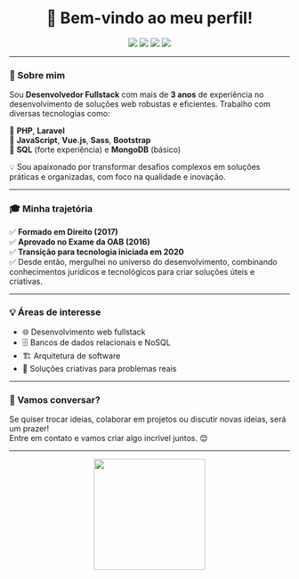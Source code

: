 <h1 align="center">🌌 Bem-vindo ao meu perfil!</h1>

<p align="center">
  <img src="https://img.shields.io/badge/Fullstack%20Developer-%235f4b8b?style=for-the-badge&logo=php&logoColor=white">
  <img src="https://img.shields.io/badge/PHP-%23777BB4?style=for-the-badge&logo=php&logoColor=white">
  <img src="https://img.shields.io/badge/Laravel-%23FF2D20?style=for-the-badge&logo=laravel&logoColor=white">
  <img src="https://img.shields.io/badge/Vue.js-%234FC08D?style=for-the-badge&logo=vue.js&logoColor=white">
</p>

---

### 🌟 Sobre mim

Sou **Desenvolvedor Fullstack** com mais de **3 anos** de experiência no desenvolvimento de soluções web robustas e eficientes. Trabalho com diversas tecnologias como:

🔹 **PHP**, **Laravel**  
🔹 **JavaScript**, **Vue.js**, **Sass**, **Bootstrap**  
🔹 **SQL** (forte experiência) e **MongoDB** (básico)

💡 Sou apaixonado por transformar desafios complexos em soluções práticas e organizadas, com foco na qualidade e inovação.

---

### 🎓 Minha trajetória

✅ **Formado em Direito (2017)**  
✅ **Aprovado no Exame da OAB (2016)**  
✅ **Transição para tecnologia iniciada em 2020**  
✅ Desde então, mergulhei no universo do desenvolvimento, combinando conhecimentos jurídicos e tecnológicos para criar soluções úteis e criativas.

---

### 💡 Áreas de interesse
- 🌐 Desenvolvimento web fullstack
- 🗄 Bancos de dados relacionais e NoSQL
- 🏗 Arquitetura de software
- 🚀 Soluções criativas para problemas reais

---

### 💬 Vamos conversar?

Se quiser trocar ideias, colaborar em projetos ou discutir novas ideias, será um prazer!  
Entre em contato e vamos criar algo incrível juntos. 😊

---

<p align="center">
  <img src="https://user-images.githubusercontent.com/674621/119895492-8f88b380-bf02-11eb-89ef-b3d1f86a7f9f.png" width="200">
</p>
